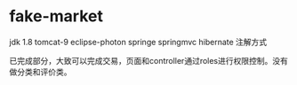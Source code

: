 # fake-market
jdk 1.8 tomcat-9 eclipse-photon springe springmvc hibernate  注解方式

已完成部分，大致可以完成交易，页面和controller通过roles进行权限控制。没有做分类和评价类。
